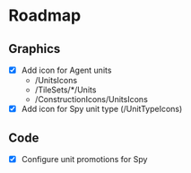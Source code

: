 # Roadmap
## Graphics
- [X] Add icon for Agent units
  - /UnitsIcons
  - /TileSets/*/Units
  - /ConstructionIcons/UnitsIcons
- [X] Add icon for Spy unit type (/UnitTypeIcons)

## Code
- [X] Configure unit promotions for Spy
